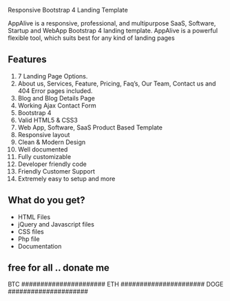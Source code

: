 
Responsive Bootstrap 4 Landing Template

AppAlive is a responsive, professional, and multipurpose SaaS, Software, Startup and WebApp Bootstrap 4 landing template. AppAlive is a powerful flexible tool, which suits best for any kind of landing pages

## Features
1. 7 Landing Page Options.
2. About us, Services, Feature, Pricing, Faq’s, Our Team, Contact us and 404 Error pages included.
3. Blog and Blog Details Page
4. Working Ajax Contact Form
5. Bootstrap 4
6. Valid HTML5 & CSS3
7. Web App, Software, SaaS Product Based Template
8. Responsive layout
9. Clean & Modern Design
10. Well documented
11. Fully customizable
12. Developer friendly code
13. Friendly Customer Support
14. Extremely easy to setup and more

## What do you get?
- HTML Files
- jQuery and Javascript files
- CSS files
- Php file
- Documentation

## free for all .. donate me 
BTC ######################
ETH ######################
DOGE #####################
